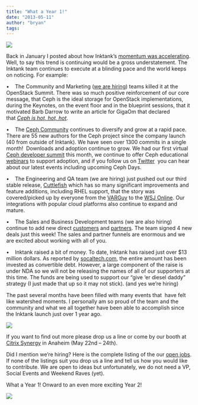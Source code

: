 ```yaml
---
title: "What a Year 1!"
date: "2013-05-11"
author: "bryan"
tags: 
---
```


[![](images/DSC_0166.png)](http://www.inktank.com/wp-content/uploads/2013/05/DSC_0166.png "What a Year 1!")

Back in January I posted about how Inktank’s [momentum was accelerating](http://www.inktank.com/culture/the-momentum-continues-to-accelerate-for-inktank-and-ceph/). Well, to say this trend is continuing would be a gross understatement. The Inktank team continues to execute at a blinding pace and the world keeps on noticing. For example:

•    The Community and Marketing ([we are hiring](http://www.inktank.com/careers/)) teams killed it at the OpenStack Summit. There was so much positive reinforcement of our core message, that Ceph is the ideal storage for OpenStack implementations, during the Keynotes, on the event floor and in the blueprint sessions, that it motivated Barb Darrow to write an article for GigaOm that declared that _[Ceph is hot, hot, hot](http://gigaom.com/2013/04/16/top-5-lessons-learned-at-openstack-summit/)_.

•    The [Ceph Community](http://ceph.com/) continues to diversify and grow at a rapid pace. There are 55 new authors for the Ceph project since the company launch (40 from outside of Inktank). We have seen over 1300 commits in a single month!  Downloads and adoption continue to grow. We had our first virtual [Ceph developer summit](http://wiki.ceph.com/01Planning/Developer_Summit) this month, we continue to offer Ceph educational [webinars](http://www.inktank.com/news-events/webinars/) to support adoption, and if you follow us on [Twitter](https://twitter.com/Inktank/)  you can hear about our latest events including upcoming Ceph Days. 

•    The Engineering and QA team (we are hiring) just pushed out our third stable release, [Cuttlefish](http://ceph.com/releases/v0-61-cuttlefish-released/) which has so many significant improvements and feature additions, including RHEL support, that the story was covered/picked up by everyone from the [VARGuy](http://thevarguy.com/big-data-technology-solutions-and-information/inktank-ceph-upgrade-targets-big-data-storage-red-hat-) to the [WSJ Online](http://online.wsj.com/article/PR-CO-20130507-909253.html). Our integrations with popular cloud platforms also continue to expand and mature.

•    The Sales and Business Development teams (we are also hiring) continue to add new direct [customers](http://www.inktank.com/customers/) and [partners](http://www.inktank.com/partners/). The team signed 4 new deals just this week! The sales and partner funnels are enormous and we are excited about working with all of you.

•    Inktank raised a bit of money. To date, Inktank has raised just over $13 million dollars. As reported by [socaltech.com](http://www.socaltech.com/inktank_gets__3_4m_for_cloud_storage_technology/s-0049243.html), the entire amount has been invested as convertible debt. However, a large component of the raise is under NDA so we will not be releasing the names of all of our supporters at this time. The funds are being used to support our “give ‘er diesel daddy” strategy (I just made that up so it may not stick). (and yes we’re hiring)

The past several months have been filled with many events that  have felt like watershed moments. I personally am so proud of the team and the community and what we all together have been able to accomplish since the Inktank launch just over 1 year ago.

[![](images/team.png)](http://www.inktank.com/wp-content/uploads/2013/05/team.png "What a Year 1!")

If you want to find out more please drop us a line or come by our booth at [Citrix Synergy](http://www.citrixsynergy.com/) in Anaheim (May 22nd – 24th).

Did I mention we’re hiring? Here is the complete listing of the our [open jobs](http://www.inktank.com/careers/). If none of the listings suit you drop us a line and tell us how you would like to contribute. We are open to ideas but unfortunately, we do not need a VP, Social Events and Weekend Raves (yet).

What a Year 1! Onward to an even more exciting Year 2!

[![](images/octocake2.png)](http://www.inktank.com/wp-content/uploads/2013/05/octocake2.png "What a Year 1!")

